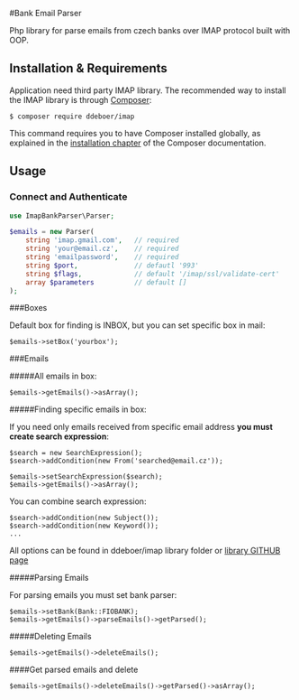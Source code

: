 #Bank Email Parser

Php library for parse emails from czech banks over IMAP protocol built with OOP.

## Installation & Requirements

Application need third party IMAP library. 
The recommended way to install the IMAP library is through [Composer](https://getcomposer.org):

```
$ composer require ddeboer/imap
```

This command requires you to have Composer installed globally, as explained
in the [installation chapter](https://getcomposer.org/doc/00-intro.md)
of the Composer documentation.

## Usage

### Connect and Authenticate

```php
use ImapBankParser\Parser;

$emails = new Parser(
    string 'imap.gmail.com',   // required
    string 'your@email.cz',    // required 
    string 'emailpassword',    // required
    string $port,              // defautl '993'
    string $flags,             // default '/imap/ssl/validate-cert'
    array $parameters          // default []
);
```

###Boxes

Default box for finding is INBOX, but you can set specific box in mail:

```
$emails->setBox('yourbox');
```

###Emails

#####All emails in box:

```
$emails->getEmails()->asArray();
```

#####Finding specific emails in box:

If you need only emails received from specific email address **you must create search expression**:

```
$search = new SearchExpression();
$search->addCondition(new From('searched@email.cz'));

$emails->setSearchExpression($search);
$emails->getEmails()->asArray();
```

You can combine search expression:

```
$search->addCondition(new Subject());
$search->addCondition(new Keyword());
...
```

All options can be found in ddeboer/imap library folder or [library GITHUB page](https://github.com/ddeboer/imap)

#####Parsing Emails

For parsing emails you must set bank parser:

```
$emails->setBank(Bank::FIOBANK);
$emails->getEmails()->parseEmails()->getParsed();
```

#####Deleting Emails

```
$emails->getEmails()->deleteEmails();
```
####Get parsed emails and delete

```
$emails->getEmails()->deleteEmails()->getParsed()->asArray();
```